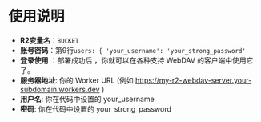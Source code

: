# 使用说明
- **R2变量名**：`BUCKET`
- **账号密码**：第9行`users: {
    'your_username': 'your_strong_password'`
- **登录使用** ：部署成功后 ，你就可以在各种支持 WebDAV 的客户端中使用它了。
- **服务器地址**: 你的 Worker URL (例如 https://my-r2-webdav-server.your-subdomain.workers.dev )
- **用户名**: 你在代码中设置的 your_username
- **密码**: 你在代码中设置的 your_strong_password   
